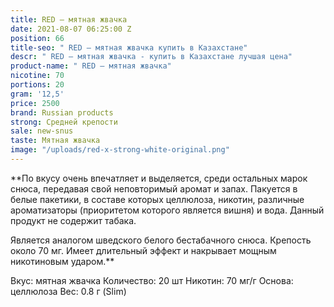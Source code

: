 ```yaml
---
title: RED – мятная жвачка
date: 2021-08-07 06:25:00 Z
position: 66
title-seo: " RED – мятная жвачка купить в Казахстане"
descr: " RED – мятная жвачка - купить в Казахстане лучшая цена"
product-name: " RED – мятная жвачка"
nicotine: 70
portions: 20
gram: '12,5'
price: 2500
brand: Russian products
strong: Средней крепости
sale: new-snus
taste: Мятная жвачка
image: "/uploads/red-x-strong-white-original.png"
---
```


**По вкусу очень впечатляет и выделяется, среди остальных марок снюса, передавая свой неповторимый аромат и запах. Пакуется в белые пакетики, в составе которых целлюлоза, никотин, различные ароматизаторы (приоритетом которого является вишня) и вода. Данный продукт не содержит табака.

Является аналогом шведского белого бестабачного снюса. Крепость около 70 мг. Имеет длительный эффект и накрывает мощным никотиновым ударом.**

Вкус: мятная жвачка
Количество: 20 шт
Никотин: 70 мг/г
Основа: целлюлоза
Вес: 0.8 г (Slim)